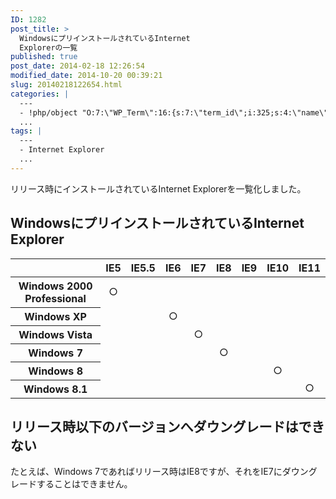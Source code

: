 ```yaml
---
ID: 1282
post_title: >
  WindowsにプリインストールされているInternet
  Explorerの一覧
published: true
post_date: 2014-02-18 12:26:54
modified_date: 2014-10-20 00:39:21
slug: 20140218122654.html
categories: |
  ---
  - !php/object "O:7:\"WP_Term\":16:{s:7:\"term_id\";i:325;s:4:\"name\";s:7:\"Windows\";s:4:\"slug\";s:7:\"windows\";s:10:\"term_group\";i:0;s:16:\"term_taxonomy_id\";i:336;s:8:\"taxonomy\";s:8:\"category\";s:11:\"description\";s:0:\"\";s:6:\"parent\";i:0;s:5:\"count\";i:30;s:6:\"filter\";s:3:\"raw\";s:6:\"cat_ID\";i:325;s:14:\"category_count\";i:30;s:20:\"category_description\";s:0:\"\";s:8:\"cat_name\";s:7:\"Windows\";s:17:\"category_nicename\";s:7:\"windows\";s:15:\"category_parent\";i:0;}"
  ...
tags: |
  ---
  - Internet Explorer
  ...
---
```

リリース時にインストールされているInternet Explorerを一覧化しました。
<!--more-->
<h2>WindowsにプリインストールされているInternet Explorer</h2>
<table class="table" style="text-align:center">
  <thead>
    <tr>
      <th></th>
      <th>IE5</th>
      <th>IE5.5</th>
      <th>IE6</th>
      <th>IE7</th>
      <th>IE8</th>
      <th>IE9</th>
      <th>IE10</th>
      <th>IE11</th>
   </tr>
 </thead>
  <tbody>
    <tr>
      <th>Windows 2000 Professional</th>
      <td class="info text-center">○</td>
      <td></td>
      <td></td>
      <td></td>
      <td></td>
      <td></td>
      <td></td>
      <td></td>
   </tr>
    <tr>
      <th>Windows XP</th>
      <td></td>
      <td></td>
      <td class="info text-center">○</td>
      <td></td>
      <td></td>
      <td></td>
      <td></td>
      <td></td>
   </tr>
    <tr>
      <th>Windows Vista</th>
      <td></td>
      <td></td>
      <td></td>
      <td class="info text-center">○</td>
      <td></td>
      <td></td>
      <td></td>
      <td></td>
   </tr>
    <tr>
      <th>Windows 7</th>
      <td></td>
      <td></td>
      <td></td>
      <td></td>
      <td class="info text-center">○</td>
      <td></td>
      <td></td>
      <td></td>
   </tr>
    <tr>
      <th>Windows 8</th>
      <td></td>
      <td></td>
      <td></td>
      <td></td>
      <td></td>
      <td></td>
      <td class="info text-center">○</td>
      <td></td>
   </tr>
    <tr>
      <th>Windows 8.1</th>
      <td></td>
      <td></td>
      <td></td>
      <td></td>
      <td></td>
      <td></td>
      <td></td>
      <td class="info text-center">○</td>
   </tr>
 </tbody>
</table>

<h2>リリース時以下のバージョンへダウングレードはできない</h2>
たとえば、Windows 7であればリリース時はIE8ですが、それをIE7にダウングレードすることはできません。